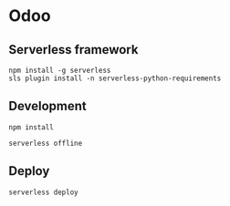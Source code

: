 # Odoo

## Serverless framework

```
npm install -g serverless
sls plugin install -n serverless-python-requirements

```


## Development

```
npm install

serverless offline
```

## Deploy

```
serverless deploy
```
 
